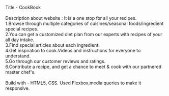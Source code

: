 Title - CookBook <br><br>
Description about website : It is a one stop for all your recipes. <br>
1.Browse through multiple categories of cuisines/seasonal foods/ingredient special recipes. <br>
2.You can get a customized diet plan from our experts with recipes of your all day intake.<br>
3.Find special articles about each ingredient.<br>
4.Get inspiration to cook.Videos and instructions for everyone to understand.<br>
5.Go through our customer reviews and ratings.<br>
6.Contribute a recipe, and get a chance to meet & cook with our partnered master chef's.<br><br>
Build with - HTML5, CSS. Used Flexbox,media queries to make it responsive.
